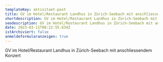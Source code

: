 ```yaml
---
templateKey: aktivitaet-post
title: GV im Hotel/Restaurant Landhus in Zürich-Seebach mit anschliessendem Konzert
shortdescription: GV im Hotel/Restaurant Landhus in Zürich-Seebach mit anschliessendem Konzert
seodescription: GV im Hotel/Restaurant Landhus in Zürich-Seebach mit anschliessendem Konzert
date: 2023-03-11T00:22:55.634Z
istArchiviert: false
anmeldeformularanzeigen: true
---
```

GV im Hotel/Restaurant Landhus in Zürich-Seebach mit anschliessendem Konzert